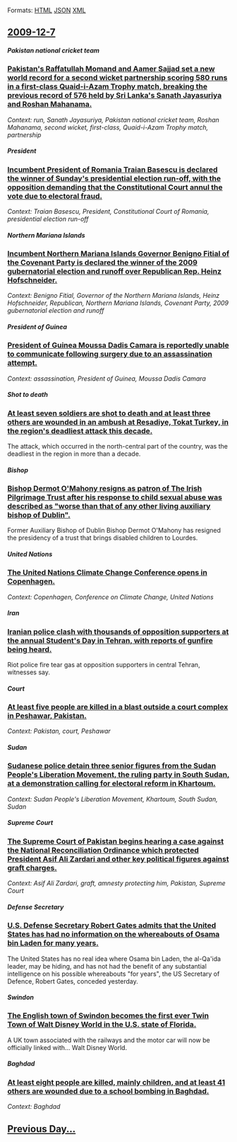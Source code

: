 
Formats: [HTML](2009/12/7/index.html)  [JSON](2009/12/7/index.json)  [XML](2009/12/7/index.xml)  

## [2009-12-7](/news/2009/12/7/index.md)

##### Pakistan national cricket team
### [ Pakistan's Raffatullah Momand and Aamer Sajjad set a new world record for a second wicket partnership scoring 580 runs in a first-class Quaid-i-Azam Trophy match, breaking the previous record of 576 held by Sri Lanka's Sanath Jayasuriya and Roshan Mahanama.](/news/2009/12/7/pakistanas-raffatullah-momand-and-aamer-sajjad-set-a-new-world-record-for-a-second-wicket-partnership-scoring-580-runs-in-a-first-class-q.md)
_Context: run, Sanath Jayasuriya, Pakistan national cricket team, Roshan Mahanama, second wicket, first-class,  Quaid-i-Azam Trophy match, partnership_

##### President
### [ Incumbent President of Romania Traian Basescu is declared the winner of Sunday's presidential election run-off, with the opposition demanding that the Constitutional Court annul the vote due to electoral fraud. ](/news/2009/12/7/incumbent-president-of-romania-traian-basescu-is-declared-the-winner-of-sunday-s-presidential-election-run-off-with-the-opposition-demand.md)
_Context: Traian Basescu, President, Constitutional Court of Romania, presidential election run-off_

##### Northern Mariana Islands
### [ Incumbent Northern Mariana Islands Governor Benigno Fitial of the Covenant Party is declared the winner of the 2009 gubernatorial election and runoff over Republican Rep. Heinz Hofschneider. ](/news/2009/12/7/incumbent-northern-mariana-islands-governor-benigno-fitial-of-the-covenant-party-is-declared-the-winner-of-the-2009-gubernatorial-election.md)
_Context: Benigno Fitial, Governor of the Northern Mariana Islands, Heinz Hofschneider, Republican, Northern Mariana Islands, Covenant Party, 2009 gubernatorial election and runoff_

##### President of Guinea
### [ President of Guinea Moussa Dadis Camara is reportedly unable to communicate following surgery due to an assassination attempt. ](/news/2009/12/7/president-of-guinea-moussa-dadis-camara-is-reportedly-unable-to-communicate-following-surgery-due-to-an-assassination-attempt.md)
_Context: assassination, President of Guinea, Moussa Dadis Camara_

##### Shot to death
### [ At least seven soldiers are shot to death and at least three others are wounded in an ambush at Resadiye, Tokat Turkey, in the region's deadliest attack this decade. ](/news/2009/12/7/at-least-seven-soldiers-are-shot-to-death-and-at-least-three-others-are-wounded-in-an-ambush-at-reaadiye-tokat-turkey-in-the-region-s-de.md)
The attack, which occurred in the north-central part of the country, was the deadliest in the region in more than a decade.

##### Bishop
### [ Bishop Dermot O'Mahony resigns as patron of The Irish Pilgrimage Trust after his response to child sexual abuse was described as "worse than that of any other living auxiliary bishop of Dublin". ](/news/2009/12/7/bishop-dermot-o-mahony-resigns-as-patron-of-the-irish-pilgrimage-trust-after-his-response-to-child-sexual-abuse-was-described-as-worse-tha.md)
Former Auxiliary Bishop of Dublin Bishop Dermot O&#39;Mahony has resigned the presidency of a trust that brings disabled children to Lourdes.

##### United Nations
### [ The United Nations Climate Change Conference opens in Copenhagen. ](/news/2009/12/7/the-united-nations-climate-change-conference-opens-in-copenhagen.md)
_Context: Copenhagen, Conference on Climate Change, United Nations_

##### Iran
### [ Iranian police clash with thousands of opposition supporters at the annual Student's Day in Tehran, with reports of gunfire being heard. ](/news/2009/12/7/iranian-police-clash-with-thousands-of-opposition-supporters-at-the-annual-student-s-day-in-tehran-with-reports-of-gunfire-being-heard.md)
Riot police fire tear gas at opposition supporters in central Tehran, witnesses say.

##### Court
### [ At least five people are killed in a blast outside a court complex in Peshawar, Pakistan. ](/news/2009/12/7/at-least-five-people-are-killed-in-a-blast-outside-a-court-complex-in-peshawar-pakistan.md)
_Context: Pakistan, court, Peshawar_

##### Sudan
### [ Sudanese police detain three senior figures from the Sudan People's Liberation Movement, the ruling party in South Sudan, at a demonstration calling for electoral reform in Khartoum. ](/news/2009/12/7/sudanese-police-detain-three-senior-figures-from-the-sudan-people-s-liberation-movement-the-ruling-party-in-south-sudan-at-a-demonstratio.md)
_Context: Sudan People's Liberation Movement, Khartoum, South Sudan, Sudan_

##### Supreme Court
### [ The Supreme Court of Pakistan begins hearing a case against the National Reconciliation Ordinance which protected President Asif Ali Zardari and other key political figures against graft charges. ](/news/2009/12/7/the-supreme-court-of-pakistan-begins-hearing-a-case-against-the-national-reconciliation-ordinance-which-protected-president-asif-ali-zardar.md)
_Context: Asif Ali Zardari, graft, amnesty protecting him, Pakistan, Supreme Court_

##### Defense Secretary
### [ U.S. Defense Secretary Robert Gates admits that the United States has had no information on the whereabouts of Osama bin Laden for many years. ](/news/2009/12/7/u-s-defense-secretary-robert-gates-admits-that-the-united-states-has-had-no-information-on-the-whereabouts-of-osama-bin-laden-for-many-yea.md)
The United States has no real idea where Osama bin Laden, the al-Qa&#039;ida leader, may be hiding, and has not had the benefit of any substantial intelligence on his possible whereabouts &quot;for years&quot;, the US Secretary of Defence, Robert Gates, conceded yesterday.

##### Swindon
### [ The English town of Swindon becomes the first ever Twin Town of Walt Disney World in the U.S. state of Florida. ](/news/2009/12/7/the-english-town-of-swindon-becomes-the-first-ever-twin-town-of-walt-disney-world-in-the-u-s-state-of-florida.md)
A UK town associated with the railways and the motor car will now be officially linked with... Walt Disney World.

##### Baghdad
### [ At least eight people are killed, mainly children, and at least 41 others are wounded due to a school bombing in Baghdad. ](/news/2009/12/7/at-least-eight-people-are-killed-mainly-children-and-at-least-41-others-are-wounded-due-to-a-school-bombing-in-baghdad.md)
_Context: Baghdad_

## [Previous Day...](/news/2009/12/6/index.md)

